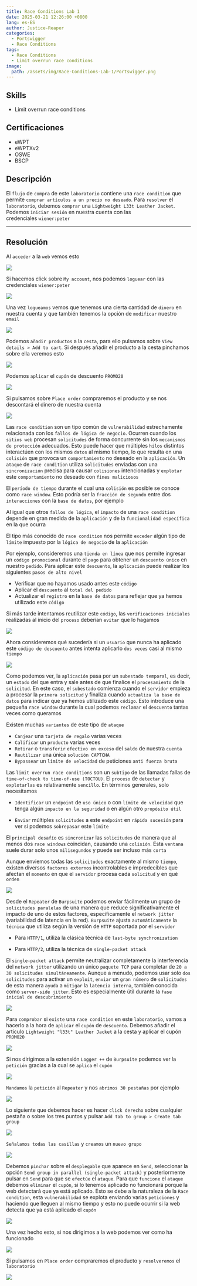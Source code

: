 ```yaml
---
title: Race Conditions Lab 1
date: 2025-03-21 12:26:00 +0800
lang: es-ES
author: Justice-Reaper
categories:
  - Portswigger
  - Race Conditions
tags:
  - Race Conditions
  - Limit overrun race conditions
image:
  path: /assets/img/Race-Conditions-Lab-1/Portswigger.png
---
```


## Skills

- Limit overrun race conditions

## Certificaciones

- eWPT
- eWPTXv2
- OSWE
- BSCP
  
## Descripción

El `flujo` de `compra` de este `laboratorio` contiene una `race condition` que permite `comprar artículos a un precio no deseado`. Para `resolver` el `laboratorio`, debemos `comprar` una `Lightweight L33t Leather Jacket`. Podemos `iniciar sesión` en nuestra cuenta con las credenciales `wiener:peter`

---
## Resolución

Al `acceder` a la `web` vemos esto

![](/assets/img/Race-Conditions-Lab-1/image_1.png)

Si hacemos click sobre `My account`, nos podemos `loguear` con las credenciales `wiener:peter`

![](/assets/img/Race-Conditions-Lab-1/image_2.png)

Una vez `logueamos` vemos que tenemos una cierta cantidad de `dinero` en nuestra cuenta y que también tenemos la opción de `modificar` nuestro `email`

![](/assets/img/Race-Conditions-Lab-1/image_3.png)

Podemos `añadir productos` a la `cesta`, para ello pulsamos sobre `View details > Add to cart`. Si después añadir el producto a la cesta pinchamos sobre ella veremos esto

![](/assets/img/Race-Conditions-Lab-1/image_4.png)

Podemos `aplicar` el `cupón` de descuento `PROMO20`

![](/assets/img/Race-Conditions-Lab-1/image_5.png)

Si pulsamos sobre `Place order` compraremos el producto y se nos descontará el dinero de nuestra cuenta

![](/assets/img/Race-Conditions-Lab-1/image_6.png)

Las `race condition` son un tipo común de `vulnerabilidad` estrechamente relacionada con los `fallos de lógica de negocio`. Ocurren cuando los `sitios web` procesan `solicitudes` de forma concurrente sin los `mecanismos de protección` adecuados. Esto puede hacer que múltiples `hilos` distintos interactúen con los mismos `datos` al mismo tiempo, lo que resulta en una `colisión` que provoca un `comportamiento` no deseado en la `aplicación`. Un `ataque` de `race condition` utiliza `solicitudes` enviadas con una `sincronización` precisa para causar `colisiones` intencionadas y `explotar` este `comportamiento` no deseado con `fines maliciosos`

El `período de tiempo` durante el cual una `colisión` es posible se conoce como `race window`. Esto podría ser la `fracción de segundo` entre dos `interacciones` con la `base de datos`, por ejemplo

Al igual que otros `fallos de lógica`, el `impacto` de una `race condition` depende en gran medida de la `aplicación` y de la `funcionalidad específica` en la que ocurra

El tipo más conocido de `race condition` nos permite `exceder` algún tipo de `límite` impuesto por la `lógica de negocio` de la `aplicación`

Por ejemplo, consideremos una `tienda en línea` que nos permite ingresar un `código promocional` durante el `pago` para obtener un `descuento único` en nuestro `pedido`. Para aplicar este `descuento`, la `aplicación` puede realizar los siguientes `pasos de alto nivel`

- Verificar que no hayamos usado antes este `código`
- Aplicar el `descuento` al `total del pedido`
- Actualizar el `registro` en la `base de datos` para reflejar que ya hemos utilizado este `código`

Si más tarde intentamos reutilizar este `código`, las `verificaciones iniciales` realizadas al inicio del `proceso` deberían `evitar` que lo hagamos

![](/assets/img/Race-Conditions-Lab-1/image_7.png)

Ahora consideremos qué sucedería si un `usuario` que nunca ha aplicado este `código de descuento` antes intenta aplicarlo `dos veces` casi al mismo `tiempo`

![](/assets/img/Race-Conditions-Lab-1/image_8.png)

Como podemos ver, la `aplicación` pasa por un `subestado temporal`, es decir, un `estado` del que entra y sale antes de que finalice el `procesamiento` de la `solicitud`. En este caso, el `subestado` comienza cuando el `servidor` empieza a procesar la `primera solicitud` y finaliza cuando `actualiza la base de datos` para indicar que ya hemos utilizado este `código`. Esto introduce una pequeña `race window` durante la cual podemos `reclamar` el `descuento` tantas veces como queramos

Existen muchas `variantes` de este tipo de `ataque`

- `Canjear` una `tarjeta de regalo` varias veces
- `Calificar` un `producto` varias veces
- `Retirar` o `transferir` `efectivo en exceso` del `saldo` de nuestra `cuenta`
- `Reutilizar` una única `solución CAPTCHA`
- `Bypassear` un `límite de velocidad` de peticiones `anti fuerza bruta`

Las `limit overrun race conditions` son un `subtipo` de las llamadas fallas de `time-of-check to time-of-use (TOCTOU)`. El `proceso` de `detectar` y `explotarlas` es relativamente `sencillo`. En términos generales, solo necesitamos

- `Identificar` un `endpoint` de `uso único` o con `límite de velocidad` que tenga algún `impacto en la seguridad` o en algún otro `propósito útil`

- `Enviar` múltiples `solicitudes` a este `endpoint` en `rápida sucesión` para ver si podemos `sobrepasar` este `límite`

El `principal desafío` es `sincronizar` las `solicitudes` de manera que al menos dos `race windows` coincidan, causando una `colisión`. Esta `ventana` suele durar solo unos `milisegundos` y puede ser incluso más `corta`

Aunque enviemos todas las `solicitudes` exactamente al mismo `tiempo`, existen diversos `factores externos` incontrolables e impredecibles que afectan el `momento` en que el `servidor` procesa cada `solicitud` y en qué `orden`

![](/assets/img/Race-Conditions-Lab-1/image_9.png)

Desde el `Repeater` de `Burpsuite` podemos enviar fácilmente un grupo de `solicitudes paralelas` de una manera que reduce significativamente el impacto de uno de estos factores, específicamente el `network jitter` (variabilidad de latencia en la red). `Burpsuite` ajusta `automáticamente` la `técnica` que utiliza según la versión de `HTTP` soportada por el `servidor`

- Para `HTTP/1`, utiliza la clásica técnica de `last-byte synchronization`

- Para `HTTP/2`, utiliza la técnica de `single-packet attack`

El `single-packet attack` permite neutralizar completamente la interferencia del `network jitter` utilizando un único `paquete TCP` para completar de `20 a 30 solicitudes simultáneamente`. Aunque a menudo, podemos usar solo `dos solicitudes` para activar un `exploit`, `enviar` un `gran número` de `solicitudes` de esta manera `ayuda` a `mitigar` la `latencia interna`, también conocida como `server-side jitter`. Esto es especialmente útil durante la `fase inicial de descubrimiento`

![](/assets/img/Race-Conditions-Lab-1/image_10.png)

Para `comprobar` si `existe` una `race condition` en este `laboratorio`, vamos a hacerlo a la hora de `aplicar` el `cupón` de `descuento`. Debemos añadir el artículo `Lightweight "l33t" Leather Jacket` a la cesta y aplicar el cupón `PROMO20`

![](/assets/img/Race-Conditions-Lab-1/image_11.png)

Si nos dirigimos a la extensión `Logger ++` de `Burpsuite` podemos ver la `petición` gracias a la cual se `aplica` el `cupón`

![](/assets/img/Race-Conditions-Lab-1/image_12.png)

`Mandamos` la `petición` al `Repeater` y nos `abrimos 30 pestañas` por ejemplo

![](/assets/img/Race-Conditions-Lab-1/image_13.png)

Lo siguiente que debemos hacer es hacer `click derecho` sobre cualquier pestaña o sobre los tres puntos y pulsar `Add tab to group > Create tab group`

![](/assets/img/Race-Conditions-Lab-1/image_14.png)

`Señalamos todas las casillas` y `creamos` un `nuevo grupo`

![](/assets/img/Race-Conditions-Lab-1/image_15.png)

Debemos `pinchar` sobre el `desplegable` que aparece en `Send`, seleccionar la opción `Send group in parallel (single-packet attack)` y posteriormente pulsar en `Send` para que se `efectúe` el `ataque`. Para que `funcione` el `ataque` debemos `eliminar` el `cupón`, si lo tenemos aplicado no funcionará porque la web detectará que ya está aplicado. Esto se debe a la naturaleza de la `Race condition`, esta `vulnerabilidad` se explota enviando varias `peticiones` y haciendo que lleguen al mismo tiempo y esto no puede ocurrir si la web detecta que ya está aplicado el `cupón`

![](/assets/img/Race-Conditions-Lab-1/image_16.png)

Una vez hecho esto, si nos dirigimos a la web podemos ver como ha funcionado

![](/assets/img/Race-Conditions-Lab-1/image_17.png)

Si pulsamos en `Place order` compraremos el producto y `resolveremos` el `laboratorio`

![](/assets/img/Race-Conditions-Lab-1/image_18.png)
